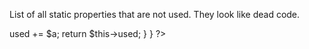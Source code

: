 List of all static properties that are not used. They look like dead code.

<?php

class foo {
    // This is a used property (see bar method)
    private $used = 1;

    // This is an unused property
    private $unused = 2;
    
    function bar($a) {
        $this->used += $a;
        
        return $this->used;
    }
}

?>

